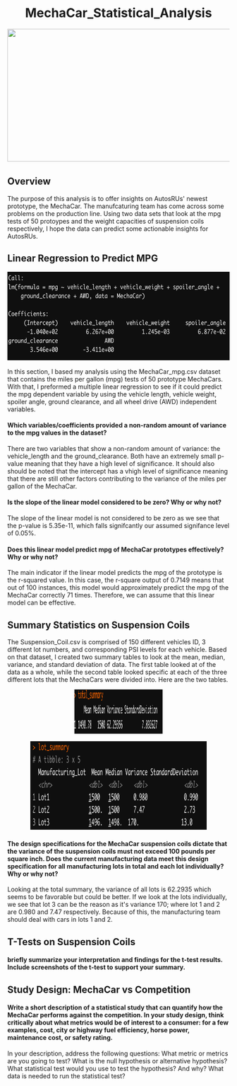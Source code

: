 <h1 align = "center"> MechaCar_Statistical_Analysis </h1>

<p align = "center">
<img src = "https://i.pinimg.com/originals/77/70/86/777086755a2f787bf4d1973e7dec3f18.png" width = "700" height = "300">
 </p>
 
<h2>Overview</h2>
The purpose of this analysis is to offer insights on AutosRUs' newest prototype, the MechaCar. The manufcaturing team has come across some problems on the production line. Using two data sets that look at the mpg tests of 50 protoypes and the weight capacities of suspension coils respectively, I hope the data can predict some actionable insights for AutosRUs.

<h2>Linear Regression to Predict MPG </h2>

<p align = "center">
<img src = "https://github.com/JoseCalucag/MechaCar_Statistical_Analysis/blob/main/pics/deliverable1LM.png" width = "600" height = "200">
 </p>

In this section, I based my analysis using the MechaCar_mpg.csv dataset that contains the miles per gallon (mpg) tests of 50 prototype MechaCars. With that, I preformed a multiple linear regression to see if it could predict the mpg dependent variable by using the vehicle length, vehicle weight, spoiler angle, ground clearance, and all wheel drive (AWD) independent variables. 

#### Which variables/coefficients provided a non-random amount of variance to the mpg values in the dataset?
There are two variables that show a non-random amount of variance: the vehicle_length and the ground_clearance. Both have an extremely small p-value meaning that they have a high level of significance. It should also should be noted that the intercept has a vhigh level of significance meaning that there are still other factors contributing to the variance of the miles per gallon of the MechaCar.

#### Is the slope of the linear model considered to be zero? Why or why not?
The slope of the linear model is not considered to be zero as we see that the p-value is 5.35e-11, which falls signifcantly our assumed signifance level of 0.05%.

#### Does this linear model predict mpg of MechaCar prototypes effectively? Why or why not?
The main indicator if the linear model predicts the mpg of the prototype is the r-squared value. In this case, the r-square output of 0.7149 means that out of 100 instances, this model would approximately predict the mpg of the MechaCar correctly 71 times. Therefore, we can assume that this linear model can be effective.

<h2> Summary Statistics on Suspension Coils </h2>

The Suspension_Coil.csv is comprised of 150 different vehicles ID, 3 different lot numbers, and corresponding PSI levels for each vehicle. Based on that dataset, I created two summary tables to look at the mean, median, variance, and standard deviation of data. The first table looked at of the data as a whole, while the second table looked specific at each of the three different lots that the MechaCars were divided into. Here are the two tables.

 <p align = "center">
<img src = "https://github.com/JoseCalucag/MechaCar_Statistical_Analysis/blob/main/pics/deliverable2Total.png" width = "200" height = "100">
 </p>

<p align = "center">
<img src = "https://github.com/JoseCalucag/MechaCar_Statistical_Analysis/blob/main/pics/deliverable2Lot.png" width = "400" height = "200">
 </p>
 


#### The design specifications for the MechaCar suspension coils dictate that the variance of the suspension coils must not exceed 100 pounds per square inch. Does the current manufacturing data meet this design specification for all manufacturing lots in total and each lot individually? Why or why not?
Looking at the total summary, the variance of all lots is 62.2935 which seems to be favorable but could be better. If we look at the lots individually, we see that lot 3 can be the reason as it's variance 170; where lot 1 and 2 are 0.980 and 7.47 respectively. Because of this, the manufacturing team should deal with cars in lots 1 and 2.

<h2> T-Tests on Suspension Coils </h2>

#### briefly summarize your interpretation and findings for the t-test results. Include screenshots of the t-test to support your summary.

<h2> Study Design: MechaCar vs Competition </h2>

#### Write a short description of a statistical study that can quantify how the MechaCar performs against the competition. In your study design, think critically about what metrics would be of interest to a consumer: for a few examples, cost, city or highway fuel efficiency, horse power, maintenance cost, or safety rating.

In your description, address the following questions:
What metric or metrics are you going to test?
What is the null hypothesis or alternative hypothesis?
What statistical test would you use to test the hypothesis? And why?
What data is needed to run the statistical test?

